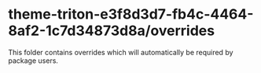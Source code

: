 # theme-triton-e3f8d3d7-fb4c-4464-8af2-1c7d34873d8a/overrides

This folder contains overrides which will automatically be required by package users.
